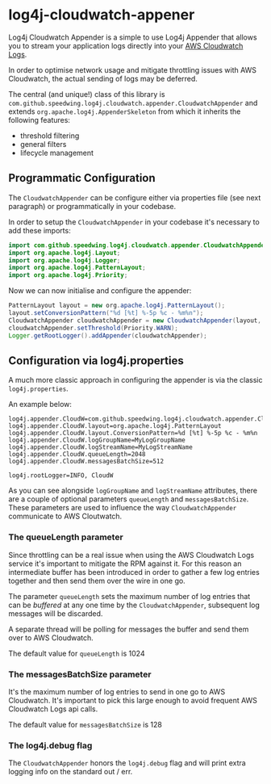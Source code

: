 # log4j-cloudwatch-appener

Log4j Cloudwatch Appender is a simple to use Log4j Appender that allows you to stream your application logs directly into your [AWS Cloudwatch Logs](http://docs.aws.amazon.com/AmazonCloudWatch/latest/logs/WhatIsCloudWatchLogs.html).

In order to optimise network usage and mitigate throttling issues with AWS Cloudwatch, the actual sending of logs may be deferred.
 
The central (and unique!) class of this library is `com.github.speedwing.log4j.cloudwatch.appender.CloudwatchAppender` and extends `org.apache.log4j.AppenderSkeleton` from which it inherits the following features:
* threshold filtering 
* general filters
* lifecycle management

## Programmatic Configuration
 
The `CloudwatchAppender` can be configure either via properties file (see next paragraph) or programmatically in your codebase.

In order to setup the `CloudwatchAppender` in your codebase it's necessary to add these imports:

```java
import com.github.speedwing.log4j.cloudwatch.appender.CloudwatchAppender;
import org.apache.log4j.Layout;
import org.apache.log4j.Logger;
import org.apache.log4j.PatternLayout;
import org.apache.log4j.Priority;
```

Now we can now initialise and configure the appender: 

```java
PatternLayout layout = new org.apache.log4j.PatternLayout();
layout.setConversionPattern("%d [%t] %-5p %c - %m%n");
CloudwatchAppender cloudwatchAppender = new CloudwatchAppender(layout, "MyLogName", "MyStreamName");
cloudwatchAppender.setThreshold(Priority.WARN);
Logger.getRootLogger().addAppender(cloudwatchAppender);
```

## Configuration via log4j.properties

A much more classic approach in configuring the appender is via the classic `log4j.properties`.

An example below:

```properties
log4j.appender.CloudW=com.github.speedwing.log4j.cloudwatch.appender.CloudwatchAppender
log4j.appender.CloudW.layout=org.apache.log4j.PatternLayout
log4j.appender.CloudW.layout.ConversionPattern=%d [%t] %-5p %c - %m%n
log4j.appender.CloudW.logGroupName=MyLogGroupName
log4j.appender.CloudW.logStreamName=MyLogStreamName
log4j.appender.CloudW.queueLength=2048
log4j.appender.CloudW.messagesBatchSize=512

log4j.rootLogger=INFO, CloudW
```

As you can see alongside `logGroupName` and `logStreamName` attributes, there are a couple of optional parameters `queueLength` and `messagesBatchSize`.
These parameters are used to influence the way `CloudwatchAppender` communicate to AWS Cloutwatch.

### The queueLength parameter
Since throttling can be a real issue when using the AWS Cloudwatch Logs service it's important to mitigate the RPM against it. For this reason an intermediate buffer
has been introduced in order to gather a few log entries together and then send them over the wire in one go.
 
The parameter `queueLength` sets the maximum number of log entries that can be *buffered* at any one time by the `CloudwatchAppender`, subsequent log messages will be discarded.

A separate thread will be polling for messages the buffer and send them over to AWS Cloudwatch.

The default value for `queueLength` is 1024

### The messagesBatchSize parameter
It's the maximum number of log entries to send in one go to AWS Cloudwatch. It's important to pick this large enough to avoid frequent AWS Cloudwatch Logs api calls.

The default value for `messagesBatchSize` is 128

### The log4j.debug flag
The `CloudwatchAppender` honors the `log4j.debug` flag and will print extra logging info on the standard out / err.
  